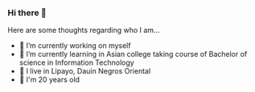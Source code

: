 ### Hi there 👋

Here are some thoughts regarding who I am...

- 🔭 I’m currently working on myself 
- 🌱 I’m currently learning  in Asian college taking course of Bachelor of science in Information Technology
- 👯 I live in Lipayo, Dauin Negros Oriental
- 🤔 I'm 20 years old


